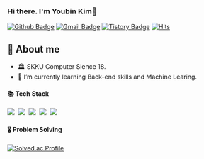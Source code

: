 ### Hi there. I'm Youbin Kim👋
[![Github Badge](https://img.shields.io/badge/-Ubin108-grey?style=flat&logo=github&logoColor=white&link=https://github.com/Ubin108/)](https://www.github.com/Ubin108/) 
[![Gmail Badge](https://img.shields.io/badge/-ybin0108-c14438?style=flat&logo=Gmail&logoColor=white&link=mailto:devcseo@gmail.com)](mailto:devcseo@gmail.com) 
[![Tistory Badge](https://img.shields.io/badge/PS%20Blog-yellow?style=flat&logoColor=white)](https://bingorithm.tistory.com/)
[![Hits](https://hits.seeyoufarm.com/api/count/incr/badge.svg?url=https%3A%2F%2Fgithub.com%2FUbin108%2Fhit-counter&count_bg=%2379C83D&title_bg=%23555555&icon=&icon_color=%23E7E7E7&title=hits&edge_flat=false)](https://hits.seeyoufarm.com)

## 💬 About me
- 🏛️ SKKU Computer Sience 18.
- 🌱 I’m currently learning Back-end skills and Machine Learing.

#### 📚 Tech Stack
<p>
  <img src="https://img.shields.io/badge/C++-00599C?style=flat-square&logo=C%2B%2B&logoColor=white"/></a>&nbsp 
  <img src="https://img.shields.io/badge/Python-3766AB?style=flat-square&logo=Python&logoColor=white"/></a>&nbsp 
  <img src="https://img.shields.io/badge/Javascript-ffb13b?style=flat-square&logo=javascript&logoColor=white"/></a>&nbsp 
  <img src="https://img.shields.io/badge/Mysql-E6B91E?style=flat-square&logo=MySql&logoColor=white"/></a>&nbsp 
  <img src="https://img.shields.io/badge/Node.js-339933?style=flat-square&logo=Node.js&logoColor=white"/></a>&nbsp 
</p>



#### 🎖️ Problem Solving
[![Solved.ac Profile](http://mazassumnida.wtf/api/generate_badge?boj=ybin108)](https://solved.ac/ybin108)
